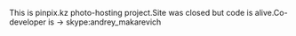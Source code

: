 This is pinpix.kz photo-hosting project.Site was closed but code is alive.Co-developer is ->  skype:andrey_makarevich